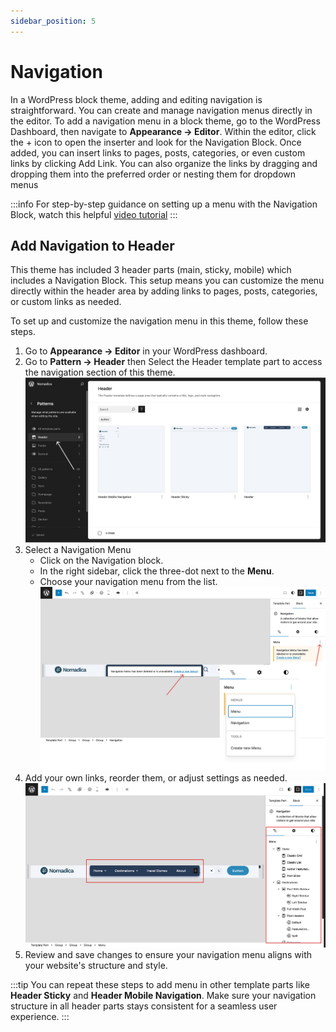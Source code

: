 ```yaml
---
sidebar_position: 5
---
```

# Navigation

In a WordPress block theme, adding and editing navigation is straightforward. You can create and manage navigation menus directly in the editor. To add a navigation menu in a block theme, go to the WordPress Dashboard, then navigate to **Appearance → Editor**. Within the editor, click the + icon to open the inserter and look for the Navigation Block. Once added, you can insert links to pages, posts, categories, or even custom links by clicking Add Link. You can also organize the links by dragging and dropping them into the preferred order or nesting them for dropdown menus

:::info
For step-by-step guidance on setting up a menu with the Navigation Block, watch this helpful [video tutorial](https://learn.wordpress.org/tutorial/how-to-create-a-menu-with-the-navigation-block/)
:::


## Add Navigation to Header
This theme has included 3 header parts (main, sticky, mobile) which includes a Navigation Block. This setup means you can customize the menu directly within the header area by adding links to pages, posts, categories, or custom links as needed.

To set up and customize the navigation menu in this theme, follow these steps.

1. Go to **Appearance → Editor** in your WordPress dashboard.
2. Go to **Pattern → Header** then Select the Header template part to access the navigation section of this theme.
   ![navigation step 2](/img/voya/navigation-step-2.jpg)
3. Select a Navigation Menu
   -  Click on the Navigation block.
   -  In the right sidebar, click the three-dot next to the **Menu**.
   -  Choose your navigation menu from the list.
   ![navigation step 4](/img/voya/navigation-step-3.jpg)
4. Add your own links, reorder them, or adjust settings as needed. 
   ![navigation step 4](/img/voya/navigation-step-4.jpg)
5. Review and save changes to ensure your navigation menu aligns with your website's structure and style.

:::tip
You can repeat these steps to add menu in other template parts like **Header Sticky** and **Header Mobile Navigation**. Make sure your navigation structure in all header parts stays consistent for a seamless user experience.
:::
